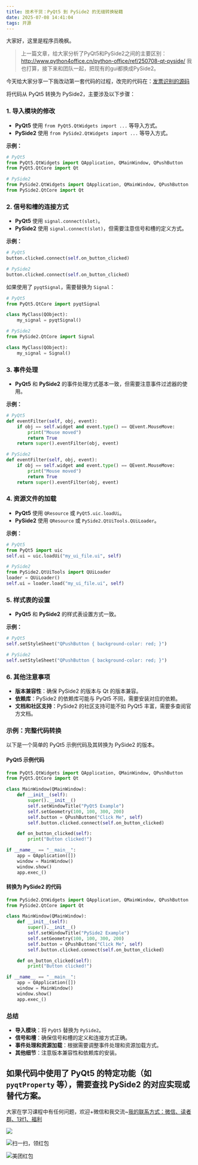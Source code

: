 ```yaml
---
title: 技术干货：PyQt5 到 PySide2 的无缝转换秘籍
date: 2025-07-08 14:41:04
tags: 开源
---
```


大家好，这里是程序员晚枫。

> 上一篇文章，给大家分析了PyQt5和PySide2之间的主要区别：http://www.python4office.cn/python-office/ref/250708-qt-pyside/
> 我也打算，接下来和团队一起，把现有的gui都换成PySide2。

今天给大家分享一下我改动第一套代码的过程，改完的代码在：[发票识别的源码](https://gitcode.com/python4office/poui/blob/develop/poocr_gui/exe.py)

将代码从 PyQt5 转换为 PySide2，主要涉及以下步骤：

### 1. **导入模块的修改**
   - **PyQt5** 使用 `from PyQt5.QtWidgets import ...` 等导入方式。
   - **PySide2** 使用 `from PySide2.QtWidgets import ...` 等导入方式。

   **示例：**
   ```python
   # PyQt5
   from PyQt5.QtWidgets import QApplication, QMainWindow, QPushButton
   from PyQt5.QtCore import Qt

   # PySide2
   from PySide2.QtWidgets import QApplication, QMainWindow, QPushButton
   from PySide2.QtCore import Qt
   ```

### 2. **信号和槽的连接方式**
   - **PyQt5** 使用 `signal.connect(slot)`。
   - **PySide2** 使用 `signal.connect(slot)`，但需要注意信号和槽的定义方式。

   **示例：**
   ```python
   # PyQt5
   button.clicked.connect(self.on_button_clicked)

   # PySide2
   button.clicked.connect(self.on_button_clicked)
   ```

   如果使用了 `pyqtSignal`，需要替换为 `Signal`：
   ```python
   # PyQt5
   from PyQt5.QtCore import pyqtSignal

   class MyClass(QObject):
       my_signal = pyqtSignal()

   # PySide2
   from PySide2.QtCore import Signal

   class MyClass(QObject):
       my_signal = Signal()
   ```

### 3. **事件处理**
   - **PyQt5** 和 **PySide2** 的事件处理方式基本一致，但需要注意事件过滤器的使用。

   **示例：**
   ```python
   # PyQt5
   def eventFilter(self, obj, event):
       if obj == self.widget and event.type() == QEvent.MouseMove:
           print("Mouse moved")
           return True
       return super().eventFilter(obj, event)

   # PySide2
   def eventFilter(self, obj, event):
       if obj == self.widget and event.type() == QEvent.MouseMove:
           print("Mouse moved")
           return True
       return super().eventFilter(obj, event)
   ```

### 4. **资源文件的加载**
   - **PyQt5** 使用 `QResource` 或 `PyQt5.uic.loadUi`。
   - **PySide2** 使用 `QResource` 或 `PySide2.QtUiTools.QUiLoader`。

   **示例：**
   ```python
   # PyQt5
   from PyQt5 import uic
   self.ui = uic.loadUi("my_ui_file.ui", self)

   # PySide2
   from PySide2.QtUiTools import QUiLoader
   loader = QUiLoader()
   self.ui = loader.load("my_ui_file.ui", self)
   ```

### 5. **样式表的设置**
   - **PyQt5** 和 **PySide2** 的样式表设置方式一致。

   **示例：**
   ```python
   # PyQt5
   self.setStyleSheet("QPushButton { background-color: red; }")

   # PySide2
   self.setStyleSheet("QPushButton { background-color: red; }")
   ```

### 6. **其他注意事项**
   - **版本兼容性**：确保 PySide2 的版本与 Qt 的版本兼容。
   - **依赖库**：PySide2 的依赖库可能与 PyQt5 不同，需要安装对应的依赖。
   - **文档和社区支持**：PySide2 的社区支持可能不如 PyQt5 丰富，需要多查阅官方文档。

### 示例：完整代码转换
以下是一个简单的 PyQt5 示例代码及其转换为 PySide2 的版本。

#### PyQt5 示例代码
```python
from PyQt5.QtWidgets import QApplication, QMainWindow, QPushButton
from PyQt5.QtCore import Qt

class MainWindow(QMainWindow):
    def __init__(self):
        super().__init__()
        self.setWindowTitle("PyQt5 Example")
        self.setGeometry(100, 100, 300, 200)
        self.button = QPushButton("Click Me", self)
        self.button.clicked.connect(self.on_button_clicked)

    def on_button_clicked(self):
        print("Button clicked!")

if __name__ == "__main__":
    app = QApplication([])
    window = MainWindow()
    window.show()
    app.exec_()
```

#### 转换为 PySide2 的代码
```python
from PySide2.QtWidgets import QApplication, QMainWindow, QPushButton
from PySide2.QtCore import Qt

class MainWindow(QMainWindow):
    def __init__(self):
        super().__init__()
        self.setWindowTitle("PySide2 Example")
        self.setGeometry(100, 100, 300, 200)
        self.button = QPushButton("Click Me", self)
        self.button.clicked.connect(self.on_button_clicked)

    def on_button_clicked(self):
        print("Button clicked!")

if __name__ == "__main__":
    app = QApplication([])
    window = MainWindow()
    window.show()
    app.exec_()
```

### 总结
- **导入模块**：将 `PyQt5` 替换为 `PySide2`。
- **信号和槽**：确保信号和槽的定义和连接方式正确。
- **事件处理和资源加载**：根据需要调整事件处理和资源加载方式。
- **其他细节**：注意版本兼容性和依赖库的安装。

如果代码中使用了 PyQt5 的特定功能（如 `pyqtProperty` 等），需要查找 PySide2 的对应实现或替代方案。
----

大家在学习课程中有任何问题，欢迎+微信和我交流~[我的联系方式：微信、读者群、1对1、福利](http://www.python4office.cn/wechat-qrcode/)


![](https://cos.python-office.com/ads/gzh/sub-py.jpg)

![扫一扫，领红包](https://raw.gitcode.com/user-images/assets/5027920/84b09492-5f26-4c39-8e30-f056839d1993/6152d8017a3595256e51cbd9e08e148b.png '6152d8017a3595256e51cbd9e08e148b.png')
  
![美团红包](https://raw.gitcode.com/user-images/assets/5027920/84f473b9-6373-46f4-beea-b671bddc637c/6d283319df13b09a3f74a9f19bf18a97.jpg '6d283319df13b09a3f74a9f19bf18a97.jpg')


